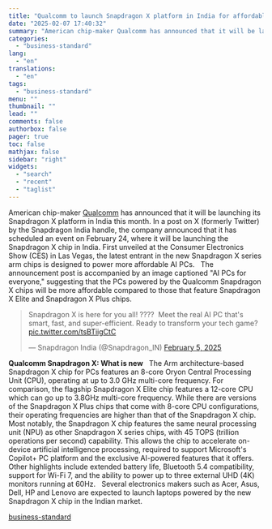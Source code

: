 ```yaml
---
title: "Qualcomm to launch Snapdragon X platform in India for affordable AI PCs"
date: "2025-02-07 17:40:32"
summary: "American chip-maker Qualcomm has announced that it will be launching its Snapdragon X platform in India this month. In a post on X (formerly Twitter) by the Snapdragon India handle, the company announced that it has scheduled an event on February 24, where it will be launching the Snapdragon X..."
categories:
  - "business-standard"
lang:
  - "en"
translations:
  - "en"
tags:
  - "business-standard"
menu: ""
thumbnail: ""
lead: ""
comments: false
authorbox: false
pager: true
toc: false
mathjax: false
sidebar: "right"
widgets:
  - "search"
  - "recent"
  - "taglist"
---
```


American chip-maker [Qualcomm](https://www.business-standard.com/topic/qualcomm-snapdragon) has announced that it will be launching its Snapdragon X platform in India this month. In a post on X (formerly Twitter) by the Snapdragon India handle, the company announced that it has scheduled an event on February 24, where it will be launching the Snapdragon X chip in India. First unveiled at the Consumer Electronics Show (CES) in Las Vegas, the latest entrant in the new Snapdragon X series arm chips is designed to power more affordable AI PCs.
 
The announcement post is accompanied by an image captioned "AI PCs for everyone," suggesting that the PCs powered by the Qualcomm Snapdragon X chips will be more affordable compared to those that feature Snapdragon X Elite and Snapdragon X Plus chips. 
> Snapdragon X is here for you all! ????  Meet the real AI PC that's smart, fast, and super-efficient. Ready to transform your tech game? [pic.twitter.com/tsBTiigCtC](https://t.co/tsBTiigCtC)
> 
> — Snapdragon India (@Snapdragon\_IN) [February 5, 2025](https://twitter.com/Snapdragon_IN/status/1887025892192325912?ref_src=twsrc%5Etfw)


  
**Qualcomm Snapdragon X: What is new**
 
The Arm architecture-based Snapdragon X chip for PCs features an 8-core Oryon Central Processing Unit (CPU), operating at up to 3.0 GHz multi-core frequency. For comparison, the flagship Snapdragon X Elite chip features a 12-core CPU which can go up to 3.8GHz multi-core frequency. While there are versions of the Snapdragon X Plus chips that come with 8-core CPU configurations, their operating frequencies are higher than that of the Snapdragon X chip.
 
Most notably, the Snapdragon X chip features the same neural processing unit (NPU) as other Snapdragon X series chips, with 45 TOPS (trillion operations per second) capability. This allows the chip to accelerate on-device artificial intelligence processing, required to support Microsoft's Copilot+ PC platform and the exclusive AI-powered features that it offers.
 
Other highlights include extended battery life, Bluetooth 5.4 compatibility, support for Wi-Fi 7, and the ability to power up to three external UHD (4K) monitors running at 60Hz.
 
Several electronics makers such as Acer, Asus, Dell, HP and Lenovo are expected to launch laptops powered by the new Snapdragon X chip in the Indian market.

[business-standard](https://www.business-standard.com/technology/tech-news/qualcomm-to-launch-snapdragon-x-platform-in-india-for-affordable-ai-pcs-125020700898_1.html)
